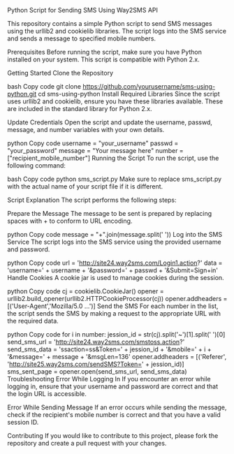 Python Script for Sending SMS Using Way2SMS API

This repository contains a simple Python script to send SMS messages using the urllib2 and cookielib libraries. The script logs into the SMS service and sends a message to specified mobile numbers.

Prerequisites
Before running the script, make sure you have Python installed on your system. This script is compatible with Python 2.x.

Getting Started
Clone the Repository

bash
Copy code
git clone https://github.com/yourusername/sms-using-python.git
cd sms-using-python
Install Required Libraries
Since the script uses urllib2 and cookielib, ensure you have these libraries available. These are included in the standard library for Python 2.x.

Update Credentials
Open the script and update the username, passwd, message, and number variables with your own details.

python
Copy code
username = "your_username"
passwd = "your_password"
message = "Your message here"
number = ["recipient_mobile_number"]
Running the Script
To run the script, use the following command:

bash
Copy code
python sms_script.py
Make sure to replace sms_script.py with the actual name of your script file if it is different.

Script Explanation
The script performs the following steps:

Prepare the Message
The message to be sent is prepared by replacing spaces with + to conform to URL encoding.

python
Copy code
message = "+".join(message.split(' '))
Log into the SMS Service
The script logs into the SMS service using the provided username and password.

python
Copy code
url = 'http://site24.way2sms.com/Login1.action?'
data = 'username=' + username + '&password=' + passwd + '&Submit=Sign+in'
Handle Cookies
A cookie jar is used to manage cookies during the session.

python
Copy code
cj = cookielib.CookieJar()
opener = urllib2.build_opener(urllib2.HTTPCookieProcessor(cj))
opener.addheaders = [('User-Agent','Mozilla/5.0 ...')]
Send the SMS
For each number in the list, the script sends the SMS by making a request to the appropriate URL with the required data.

python
Copy code
for i in number:
    jession_id = str(cj).split('~')[1].split(' ')[0]
    send_sms_url = 'http://site24.way2sms.com/smstoss.action?'
    send_sms_data = 'ssaction=ss&Token=' + jession_id + '&mobile=' + i + '&message=' + message + '&msgLen=136'
    opener.addheaders = [('Referer', 'http://site25.way2sms.com/sendSMS?Token=' + jession_id)]
    sms_sent_page = opener.open(send_sms_url, send_sms_data)
Troubleshooting
Error While Logging In
If you encounter an error while logging in, ensure that your username and password are correct and that the login URL is accessible.

Error While Sending Message
If an error occurs while sending the message, check if the recipient's mobile number is correct and that you have a valid session ID.

Contributing
If you would like to contribute to this project, please fork the repository and create a pull request with your changes.
